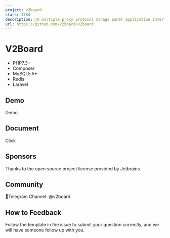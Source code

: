 ```yaml
---
project: v2board
stars: 4764
description: 🚀A multiple proxy protocol manage panel application interface
url: https://github.com/v2board/v2board
---
```


**V2Board**
===========

-   PHP7.3+
-   Composer
-   MySQL5.5+
-   Redis
-   Laravel

Demo
----

Demo

Document
--------

Click

Sponsors
--------

Thanks to the open source project license provided by Jetbrains

Community
---------

🔔Telegram Channel: @v2board

How to Feedback
---------------

Follow the template in the issue to submit your question correctly, and we will have someone follow up with you.
